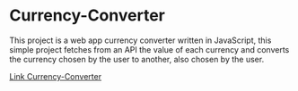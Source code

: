 # Currency-Converter

This project is a web app currency converter written in JavaScript, this simple project fetches from an API the value of each currency and converts the currency chosen by the user to another, also chosen by the user.

[Link Currency-Converter](https://7sion7.github.io/currency-converter/)


